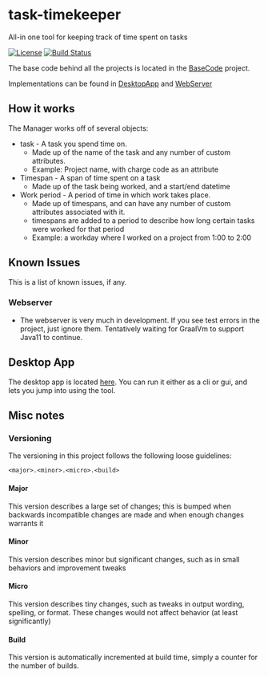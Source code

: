 # task-timekeeper
All-in one tool for keeping track of time spent on tasks

[![License](https://img.shields.io/badge/License-Apache%202.0-blue.svg)](https://opensource.org/licenses/Apache-2.0) [![Build Status](https://travis-ci.com/GregJohnStewart/task-timekeeper.svg?branch=master)](https://travis-ci.com/GregJohnStewart/task-timekeeper)

The base code behind all the projects is located in the [BaseCode](BaseCode) project.

Implementations can be found in [DesktopApp](DesktopApp) and [WebServer](WebServer)

## How it works

The Manager works off of several objects:

 - task - A task you spend time on.
   - Made up of the name of the task and any number of custom attributes.
   - Example: Project name, with charge code as an attribute
 - Timespan - A span of time spent on a task
   - Made up of the task being worked, and a start/end datetime
 - Work period - A period of time in which work takes place. 
   - Made up of timespans, and can have any number of custom attributes associated with it.
   - timespans are added to a period to describe how long certain tasks were worked for that period 
   - Example: a workday where I worked on a project from 1:00 to 2:00

## Known Issues

This is a list of known issues, if any.

### Webserver

 - The webserver is very much in development. If you see test errors in the project, just ignore them. Tentatively waiting for GraalVm to support Java11 to continue.

## Desktop App

The desktop app is located [here](DesktopApp). You can run it either as a cli or gui, and lets you jump into using the tool.

## Misc notes

### Versioning

The versioning in this project follows the following loose guidelines:

`<major>.<minor>.<micro>.<build>`

#### Major

This version describes a large set of changes; this is bumped when backwards incompatible changes are made and when enough changes warrants it

#### Minor 

This version describes minor but significant changes, such as in small behaviors and improvement tweaks

#### Micro

This version describes tiny changes, such as tweaks in output wording, spelling, or format. These changes would not affect behavior (at least significantly)

#### Build

This version is automatically incremented at build time, simply a counter for the number of builds.